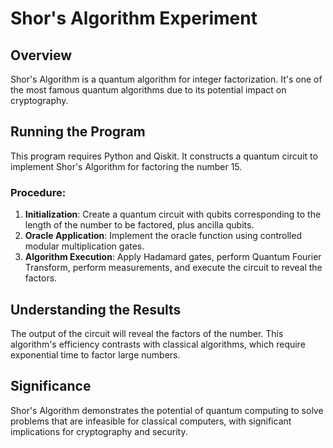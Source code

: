 # Shor's Algorithm Experiment

## Overview
Shor's Algorithm is a quantum algorithm for integer factorization. It's one of the most famous quantum algorithms due to its potential impact on cryptography.

## Running the Program
This program requires Python and Qiskit. It constructs a quantum circuit to implement Shor's Algorithm for factoring the number 15.

### Procedure:
1. **Initialization**: Create a quantum circuit with qubits corresponding to the length of the number to be factored, plus ancilla qubits.
2. **Oracle Application**: Implement the oracle function using controlled modular multiplication gates.
3. **Algorithm Execution**: Apply Hadamard gates, perform Quantum Fourier Transform, perform measurements, and execute the circuit to reveal the factors.

## Understanding the Results
The output of the circuit will reveal the factors of the number. This algorithm's efficiency contrasts with classical algorithms, which require exponential time to factor large numbers.

## Significance
Shor's Algorithm demonstrates the potential of quantum computing to solve problems that are infeasible for classical computers, with significant implications for cryptography and security.